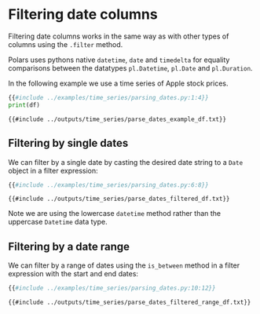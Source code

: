 # Filtering date columns

Filtering date columns works in the same way as with other types of columns using the `.filter` method.

Polars uses pythons native `datetime`, `date` and `timedelta` for equality comparisons between the datatypes
`pl.Datetime`, `pl.Date` and `pl.Duration`.

In the following example we use a time series of Apple stock prices.

```python
{{#include ../examples/time_series/parsing_dates.py:1:4}}
print(df)
```

```text
{{#include ../outputs/time_series/parse_dates_example_df.txt}}
```

## Filtering by single dates

We can filter by a single date by casting the desired date string to a `Date` object
in a filter expression:

```python
{{#include ../examples/time_series/parsing_dates.py:6:8}}
```

```text
{{#include ../outputs/time_series/parse_dates_filtered_df.txt}}
```

Note we are using the lowercase `datetime` method rather than the uppercase `Datetime` data type.

## Filtering by a date range

We can filter by a range of dates using the `is_between` method in a filter expression with the start and end dates:

```python
{{#include ../examples/time_series/parsing_dates.py:10:12}}
```

```text
{{#include ../outputs/time_series/parse_dates_filtered_range_df.txt}}
```

